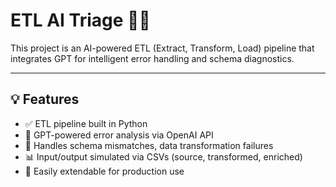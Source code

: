 # ETL AI Triage 🚦🤖

This project is an AI-powered ETL (Extract, Transform, Load) pipeline that integrates GPT for intelligent error handling and schema diagnostics.

---

## 💡 Features

- ✅ ETL pipeline built in Python
- 🤖 GPT-powered error analysis via OpenAI API
- 📂 Handles schema mismatches, data transformation failures
- 📊 Input/output simulated via CSVs (source, transformed, enriched)
- 🧪 Easily extendable for production use


